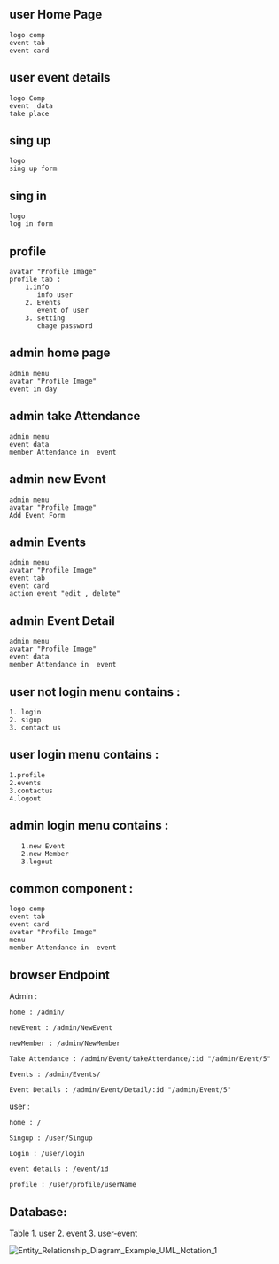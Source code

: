 ## user Home Page 
    logo comp
    event tab
    event card


## user event details
    logo Comp
    event  data
    take place

## sing up
    logo 
    sing up form 

## sing in 
    logo 
    log in form


## profile 
    avatar "Profile Image"
    profile tab : 
        1.info 
           info user 
        2. Events 
           event of user
        3. setting 
           chage password

## admin home page 
    admin menu
    avatar "Profile Image" 
    event in day 

## admin take Attendance
    admin menu
    event data 
    member Attendance in  event 



## admin new Event 
    admin menu
    avatar "Profile Image" 
    Add Event Form 



## admin Events 
    admin menu
    avatar "Profile Image"
    event tab
    event card
    action event "edit , delete"

## admin Event Detail
    admin menu
    avatar "Profile Image"
    event data
    member Attendance in  event 


## user not login  menu contains :   
    1. login
    2. sigup
    3. contact us
   
   
   
## user login menu contains : 
    1.profile
    2.events 
    3.contactus
    4.logout
    
   
## admin login menu contains :
       1.new Event 
       2.new Member
       3.logout 

## common component : 
    logo comp
    event tab
    event card
    avatar "Profile Image"
    menu
    member Attendance in  event


## browser Endpoint 
Admin : 

    home : /admin/

    newEvent : /admin/NewEvent

    newMember : /admin/NewMember

    Take Attendance : /admin/Event/takeAttendance/:id "/admin/Event/5"

    Events : /admin/Events/

    Event Details : /admin/Event/Detail/:id "/admin/Event/5"

user : 

    home : /
    
    Singup : /user/Singup
    
    Login : /user/login
    
    event details : /event/id
    
    profile : /user/profile/userName

## Database:
Table
    1. user
    2. event
    3. user-event
    

![Entity_Relationship_Diagram_Example_UML_Notation_1](https://user-images.githubusercontent.com/47992412/79761058-a39b8e80-8329-11ea-8a3d-8166b3aaf1e3.png)

